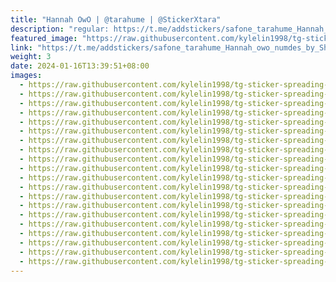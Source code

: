 ```yaml
---
title: "Hannah OwO | @tarahume | @StickerXtara"
description: "regular: https://t.me/addstickers/safone_tarahume_Hannah_owo_numdes_by_ShizukiRobot"
featured_image: "https://raw.githubusercontent.com/kylelin1998/tg-sticker-spreading-worldwide-images/main/img/2f1397bb-2ff6-47d7-9019-b84855fefdd3.jpg"
link: "https://t.me/addstickers/safone_tarahume_Hannah_owo_numdes_by_ShizukiRobot"
weight: 3
date: 2024-01-16T13:39:51+08:00
images:
  - https://raw.githubusercontent.com/kylelin1998/tg-sticker-spreading-worldwide-images/main/img/2f1397bb-2ff6-47d7-9019-b84855fefdd3.jpg
  - https://raw.githubusercontent.com/kylelin1998/tg-sticker-spreading-worldwide-images/main/img/dbd6a686-a895-4089-aac1-bb2996d03917.jpg
  - https://raw.githubusercontent.com/kylelin1998/tg-sticker-spreading-worldwide-images/main/img/897d5324-6b18-4ac5-af67-de7ad79f4e52.jpg
  - https://raw.githubusercontent.com/kylelin1998/tg-sticker-spreading-worldwide-images/main/img/ef82a99d-37fa-4909-b989-6b6b9ac9a6eb.jpg
  - https://raw.githubusercontent.com/kylelin1998/tg-sticker-spreading-worldwide-images/main/img/6abe6429-c80c-403f-ab34-66a480deae7c.jpg
  - https://raw.githubusercontent.com/kylelin1998/tg-sticker-spreading-worldwide-images/main/img/821013c3-efa2-45f1-834d-cfc495c3895d.jpg
  - https://raw.githubusercontent.com/kylelin1998/tg-sticker-spreading-worldwide-images/main/img/c4309b7a-d321-4a6e-80e3-fad14fb68b12.jpg
  - https://raw.githubusercontent.com/kylelin1998/tg-sticker-spreading-worldwide-images/main/img/2043e152-9b25-42b0-bc31-e2091d429376.jpg
  - https://raw.githubusercontent.com/kylelin1998/tg-sticker-spreading-worldwide-images/main/img/1914bb2e-d419-4113-9c25-4188ef5a483a.jpg
  - https://raw.githubusercontent.com/kylelin1998/tg-sticker-spreading-worldwide-images/main/img/07a2030c-6c89-446e-b82a-ffefb7ee5c67.jpg
  - https://raw.githubusercontent.com/kylelin1998/tg-sticker-spreading-worldwide-images/main/img/46f93598-dc80-45d9-a9cc-c7b6ce70d691.jpg
  - https://raw.githubusercontent.com/kylelin1998/tg-sticker-spreading-worldwide-images/main/img/3546a25b-a1e9-4264-b170-07b140737096.jpg
  - https://raw.githubusercontent.com/kylelin1998/tg-sticker-spreading-worldwide-images/main/img/94d7e154-1932-42ce-be73-534b238fb00f.jpg
  - https://raw.githubusercontent.com/kylelin1998/tg-sticker-spreading-worldwide-images/main/img/a6954a75-6248-4a71-98c9-4b3afd04f97d.jpg
  - https://raw.githubusercontent.com/kylelin1998/tg-sticker-spreading-worldwide-images/main/img/4befe726-8d53-421b-923d-139e43d2f714.jpg
  - https://raw.githubusercontent.com/kylelin1998/tg-sticker-spreading-worldwide-images/main/img/b092a591-86fb-4e24-af80-c67e67e0b8a9.jpg
  - https://raw.githubusercontent.com/kylelin1998/tg-sticker-spreading-worldwide-images/main/img/f762630f-4648-4aea-b7af-e8b9d9e406a0.jpg
  - https://raw.githubusercontent.com/kylelin1998/tg-sticker-spreading-worldwide-images/main/img/c4e21cec-99b6-4042-bc15-21b3aa145170.jpg
  - https://raw.githubusercontent.com/kylelin1998/tg-sticker-spreading-worldwide-images/main/img/da6b4126-dff1-441d-b878-783d6668b260.jpg
  - https://raw.githubusercontent.com/kylelin1998/tg-sticker-spreading-worldwide-images/main/img/df258fa3-6fdb-4ea2-895b-5f25b464382b.jpg
---
```

